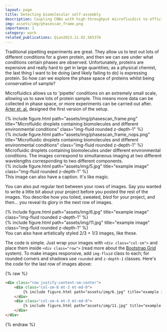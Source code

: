 ```yaml
---
layout: page
title: Detecting biomolecular self-assembly
description: Coupling CNNs with high-throughput microfluidics to efficiently probe biomolecular phase space
img: assets/img/phasescan_frame.png
importance: 1
category: work
related_publications: Qian2023.11.02.565376
---
```


Traditional pipetting experiments are great. They allow us to test out lots of different conditions for a given protein, and then we can see under what conditions certain phases are observed. Unfortunately, proteins are expensive and really hard to get in large quantities; as a physical chemist, the last thing I want to be doing (and likely failing to do) is expressing protein. So how can we explore the phase space of proteins whilst being conservative of sample? 

Microfluidics allows us to 'pipette' conditions on an extremely small scale, allowing us to save lots of protein sample. This means more data can be collected in phase space, or more experiments can be carried out after. <a href="https://www.nature.com/articles/s41467-022-35265-7" target="_blank">Arter et. al.</a> designed the first version of the setup.

<div class="row justify-content-sm-center">
    <div class="col-sm mt-3 mt-md-0">
        {% include figure.html path="assets/img/phasescan_frame.png" title="Microfluidic droplets containing biomolecules and different environmental conditions" class="img-fluid rounded z-depth-1" %}
    </div>
    <div class="col-sm mt-3 mt-md-0">
        {% include figure.html path="assets/img/phasescan_frame_nops.png" title="Microfluidic droplets containing biomolecules and different environmental conditions" class="img-fluid rounded z-depth-1" %}
    </div>
</div>
<div class="caption">
    Microfluidic droplets containing biomolecules under different environmental conditions. The images correspond to simultaneous imaging at two different wavelengths corresponding to two different components.
</div>
<div class="row">
    <div class="col-sm mt-3 mt-md-0">
        {% include figure.html path="assets/img/5.jpg" title="example image" class="img-fluid rounded z-depth-1" %}
    </div>
</div>
<div class="caption">
    This image can also have a caption. It's like magic.
</div>

You can also put regular text between your rows of images.
Say you wanted to write a little bit about your project before you posted the rest of the images.
You describe how you toiled, sweated, *bled* for your project, and then... you reveal its glory in the next row of images.


<div class="row justify-content-sm-center">
    <div class="col-sm-8 mt-3 mt-md-0">
        {% include figure.html path="assets/img/6.jpg" title="example image" class="img-fluid rounded z-depth-1" %}
    </div>
    <div class="col-sm-4 mt-3 mt-md-0">
        {% include figure.html path="assets/img/11.jpg" title="example image" class="img-fluid rounded z-depth-1" %}
    </div>
</div>
<div class="caption">
    You can also have artistically styled 2/3 + 1/3 images, like these.
</div>


The code is simple.
Just wrap your images with `<div class="col-sm">` and place them inside `<div class="row">` (read more about the <a href="https://getbootstrap.com/docs/4.4/layout/grid/">Bootstrap Grid</a> system).
To make images responsive, add `img-fluid` class to each; for rounded corners and shadows use `rounded` and `z-depth-1` classes.
Here's the code for the last row of images above:

{% raw %}
```html
<div class="row justify-content-sm-center">
    <div class="col-sm-8 mt-3 mt-md-0">
        {% include figure.html path="assets/img/6.jpg" title="example image" class="img-fluid rounded z-depth-1" %}
    </div>
    <div class="col-sm-4 mt-3 mt-md-0">
        {% include figure.html path="assets/img/11.jpg" title="example image" class="img-fluid rounded z-depth-1" %}
    </div>
</div>
```
{% endraw %}
